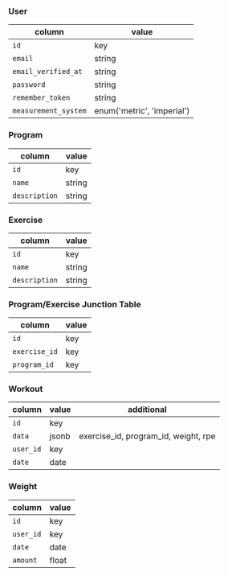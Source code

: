 ### User

| column               | value                      |
| -------------------- | -------------------------- |
| `id`                 | key                        |
| `email`              | string                     |
| `email_verified_at`  | string                     |
| `password`           | string                     |
| `remember_token`     | string                     |
| `measurement_system` | enum('metric', 'imperial') |

### Program

| column        | value  |
| ------------- | ------ |
| `id`          | key    |
| `name`        | string |
| `description` | string |

### Exercise

| column        | value  |
| ------------- | ------ |
| `id`          | key    |
| `name`        | string |
| `description` | string |

### Program/Exercise Junction Table

| column        | value |
| ------------- | ----- |
| `id`          | key   |
| `exercise_id` | key   |
| `program_id`  | key   |

### Workout

| column    | value | additional                           |
| --------- | ----- | ------------------------------------ |
| `id`      | key   |                                      |
| `data`    | jsonb | exercise_id, program_id, weight, rpe |
| `user_id` | key   |                                      |
| `date`    | date  |                                      |

### Weight

| column    | value |
| --------- | ----- |
| `id`      | key   |
| `user_id` | key   |
| `date`    | date  |
| `amount`  | float |
